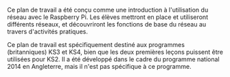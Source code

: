 Ce plan de travail a été conçu comme une introduction à l'utilisation du réseau avec le Raspberry Pi. Les élèves mettront en place et utiliseront différents réseaux, et découvriront les fonctions de base du réseau au travers d'activités pratiques.

Ce plan de travail est spécifiquement destiné aux programmes (britanniques) KS3 et KS4, bien que les deux premières leçons puissent être utilisées pour KS2. Il a été développé dans le cadre du programme national 2014 en Angleterre, mais il n'est pas spécifique à ce programme.
